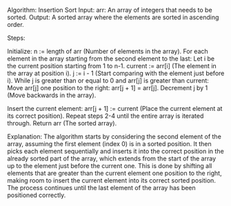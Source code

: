 Algorithm: Insertion Sort
Input:
arr: An array of integers that needs to be sorted.
Output:
A sorted array where the elements are sorted in ascending order.

Steps:

Initialize:
n := length of arr (Number of elements in the array).
For each element in the array starting from the second element to the last:
Let i be the current position starting from 1 to n-1.
current := arr[i] (The element in the array at position i).
j := i - 1 (Start comparing with the element just before i).
While j is greater than or equal to 0 and arr[j] is greater than current:
Move arr[j] one position to the right: arr[j + 1] = arr[j].
Decrement j by 1 (Move backwards in the array).

Insert the current element:
arr[j + 1] := current (Place the current element at its correct position).
Repeat steps 2-4 until the entire array is iterated through.
Return arr (The sorted array).

Explanation:
The algorithm starts by considering the second element of the array, assuming the first element (index 0) is in a sorted position.
It then picks each element sequentially and inserts it into the correct position in the already sorted part of the array, which extends from the start of the array up to the element just before the current one.
This is done by shifting all elements that are greater than the current element one position to the right, making room to insert the current element into its correct sorted position.
The process continues until the last element of the array has been positioned correctly.
